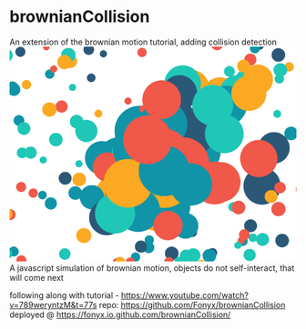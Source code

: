 # brownianCollision
An extension of the brownian motion tutorial, adding collision detection
![Screenshot](https://github.com/Fonyx/brownian/blob/main/screenshot.PNG?raw=true "colliding brownian motion")
A javascript simulation of brownian motion, objects do not self-interact, that will come next  

following along with tutorial - https://www.youtube.com/watch?v=789weryntzM&t=77s
repo: https://github.com/Fonyx/brownianCollision
deployed @ https://fonyx.io.github.com/brownianCollision/
